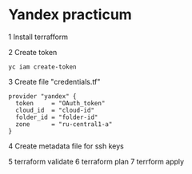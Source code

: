 # Yandex practicum

1 Install terrafform

2 Create token

	yc iam create-token
	
3 Create file "credentials.tf"

	provider "yandex" {
	  token     = "OAuth_token"
	  cloud_id  = "cloud-id"
	  folder_id = "folder-id"
	  zone      = "ru-central1-a"
	}

4 Create metadata file for ssh keys


5 terraform validate
6 terraform plan
7 terrform apply 
